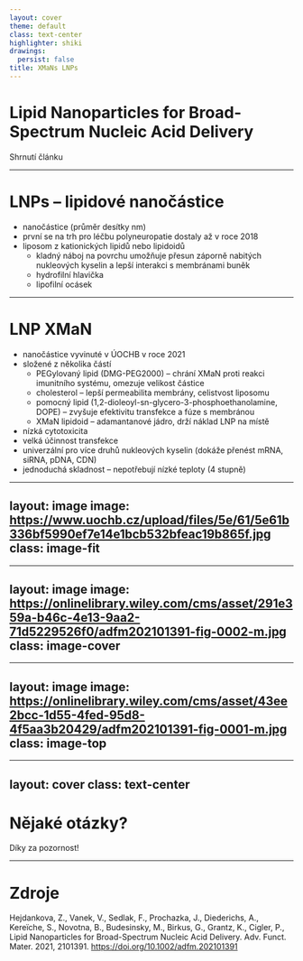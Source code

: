 ```yaml
---
layout: cover
theme: default
class: text-center
highlighter: shiki
drawings:
  persist: false
title: XMaNs LNPs
---
```


# Lipid Nanoparticles for Broad-Spectrum Nucleic Acid Delivery

Shrnutí článku

---

# LNPs – lipidové nanočástice

- nanočástice (průměr desítky nm)
- první se na trh pro léčbu polyneuropatie dostaly až v roce 2018
- liposom z kationických lipidů nebo lipidoidů
  - kladný náboj na povrchu umožňuje přesun záporně nabitých nukleových kyselin a lepší interakci s membránami buněk
  - hydrofilní hlavička
  - lipofilní ocásek

<!--

problém – pro každou NA se musí komplikovaně vytvářet nový lipid, který drží NA v obalu

dříve se používaly kvartérní ammoniové soli – vyšší toxicita, moc se vázala na proteiny plazmy
poté pH-responzivní lipidy – neutrální (N trojvazný), ale při kontaktu s endosomem protonoval aminovou skupinu

-->

---

# LNP XMaN

- nanočástice vyvinuté v ÚOCHB v roce 2021
- složené z několika částí
  - PEGylovaný lipid (DMG-PEG2000) – chrání XMaN proti reakci imunitního systému, omezuje velikost částice
  - cholesterol – lepší permeabilita membrány, celistvost liposomu
  - pomocný lipid (1,2-dioleoyl-sn-glycero-3-phosphoethanolamine, DOPE) – zvyšuje efektivitu transfekce a fúze s membránou
  - XMaN lipidoid – adamantanové jádro, drží náklad LNP na místě
- nízká cytotoxicita
- velká účinnost transfekce
- univerzální pro více druhů nukleových kyselin (dokáže přenést mRNA, siRNA, pDNA, CDN)
- jednoduchá skladnost – nepotřebují nízké teploty (4 stupně)

<!--

XMaN6 – neutrální, lehce kladný náboj
funkční stabilita – 4 stupně na 5 týdnů, -20 na hodně dlouho

-->

---
layout: image
image: https://www.uochb.cz/upload/files/5e/61/5e61b336bf5990ef7e14e1bcb532bfeac19b865f.jpg
class: image-fit
---

<style>
  .image-fit {
      background-size: 68% !important;
  }

  .image-cover {
      background-size: 100% !important;
  }
</style>

---
layout: image
image: https://onlinelibrary.wiley.com/cms/asset/291e359a-b46c-4e13-9aa2-71d5229526f0/adfm202101391-fig-0002-m.jpg
class: image-cover
---

<style>
  .image-fit {
      background-size: 68% !important;
  }

  .image-cover {
      background-size: 90% !important;
  }
  
  .image-top {
      background-position: center 0 !important;
  }
</style>

---
layout: image
image: https://onlinelibrary.wiley.com/cms/asset/43ee2bcc-1d55-4fed-95d8-4f5aa3b20429/adfm202101391-fig-0001-m.jpg
class: image-top
---

---
layout: cover
class: text-center
---

# Nějaké otázky?

Díky za pozornost!

---

# Zdroje

Hejdankova, Z., Vanek, V., Sedlak, F., Prochazka, J., Diederichs, A., Kereïche, S., Novotna, B., Budesinsky, M., Birkus, G., Grantz, K., Cigler, P., Lipid Nanoparticles for Broad-Spectrum Nucleic Acid Delivery. Adv. Funct. Mater. 2021, 2101391. https://doi.org/10.1002/adfm.202101391
